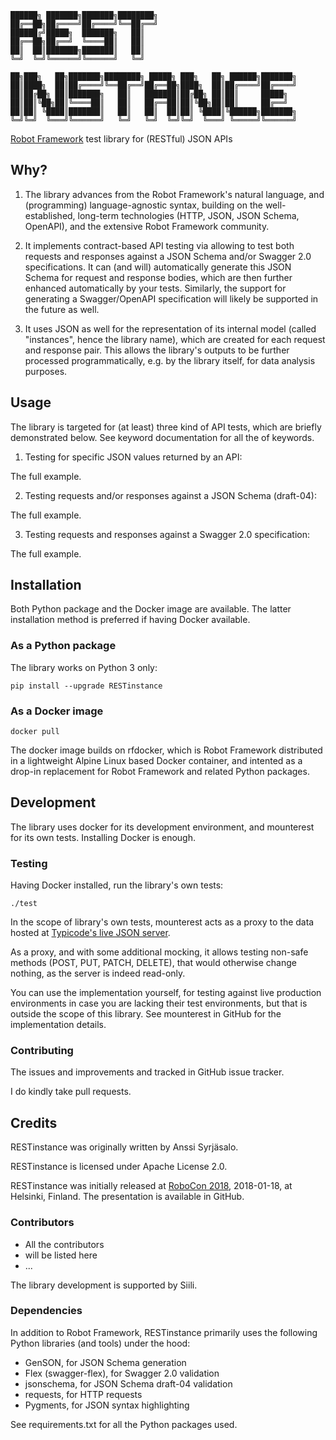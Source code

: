 
    ██████╗ ███████╗███████╗████████╗
    ██╔══██╗██╔════╝██╔════╝╚══██╔══╝
    ██████╔╝█████╗  ███████╗   ██║
    ██╔══██╗██╔══╝  ╚════██║   ██║
    ██║  ██║███████╗███████║   ██║
    ╚═╝  ╚═╝╚══════╝╚══════╝   ╚═╝

    ██╗███╗   ██╗███████╗████████╗ █████╗ ███╗   ██╗ ██████╗███████╗
    ██║████╗  ██║██╔════╝╚══██╔══╝██╔══██╗████╗  ██║██╔════╝██╔════╝
    ██║██╔██╗ ██║███████╗   ██║   ███████║██╔██╗ ██║██║     █████╗
    ██║██║╚██╗██║╚════██║   ██║   ██╔══██║██║╚██╗██║██║     ██╔══╝
    ██║██║ ╚████║███████║   ██║   ██║  ██║██║ ╚████║╚██████╗███████╗
    ╚═╝╚═╝  ╚═══╝╚══════╝   ╚═╝   ╚═╝  ╚═╝╚═╝  ╚═══╝ ╚═════╝╚══════╝

[Robot Framework](http://robotframework.org/) test library for (RESTful) JSON APIs


## Why?

1. The library advances from the Robot Framework's natural language, and
(programming) language-agnostic syntax, building on the well-established,
long-term technologies (HTTP, JSON, JSON Schema, OpenAPI), and the extensive
Robot Framework community.

2. It implements contract-based API testing via allowing to test both requests and
responses against a JSON Schema and/or Swagger 2.0 specifications. It can (and will)
automatically generate this JSON Schema for request and response bodies,
which are then further enhanced automatically by your tests. Similarly, the
support for generating a Swagger/OpenAPI specification will likely be supported
in the future as well.

3. It uses JSON as well for the representation of its internal model
(called "instances", hence the library name), which are created for each
request and response pair. This allows the library's outputs to be further
processed programmatically, e.g. by the library itself, for data analysis purposes.


## Usage

The library is targeted for (at least) three kind of API tests, which are
briefly demonstrated below. See keyword documentation for all the of keywords.


1. Testing for specific JSON values returned by an API:


The full example.


2. Testing requests and/or responses against a JSON Schema (draft-04):


The full example.


3. Testing requests and responses against a Swagger 2.0 specification:


The full example.



## Installation

Both Python package and the Docker image are available. The latter installation
method is preferred if having Docker available.

### As a Python package

The library works on Python 3 only:

    pip install --upgrade RESTinstance

### As a Docker image

    docker pull

The docker image builds on rfdocker, which is Robot Framework distributed in
a lightweight Alpine Linux based Docker container, and intented as a drop-in
replacement for Robot Framework and related Python packages.


## Development

The library uses docker for its development environment, and mounterest
for its own tests. Installing Docker is enough.

### Testing

Having Docker installed, run the library's own tests:

    ./test

In the scope of library's own tests, mounterest acts as a proxy to the data
hosted at [Typicode's live JSON server](jsonplaceholder.typicode.com).

As a proxy, and with some additional mocking, it allows testing non-safe
methods (POST, PUT, PATCH, DELETE), that would otherwise change nothing,
as the server is indeed read-only.

You can use the implementation yourself, for testing against live production
environments in case you are lacking their test environments, but that is
outside the scope of this library. See mounterest in GitHub for
the implementation details.

### Contributing

The issues and improvements and tracked in GitHub issue tracker.

I do kindly take pull requests.


## Credits

RESTinstance was originally written by Anssi Syrjäsalo.

RESTinstance is licensed under Apache License 2.0.

RESTinstance was initially released at [RoboCon 2018](https://robocon.io/),
2018-01-18, at Helsinki, Finland. The presentation is available in GitHub.


### Contributors

* All the contributors
* will be listed here
* ...

The library development is supported by Siili.


### Dependencies

In addition to Robot Framework, RESTinstance primarily uses the following
Python libraries (and tools) under the hood:

- GenSON, for JSON Schema generation
- Flex (swagger-flex), for Swagger 2.0 validation
- jsonschema, for JSON Schema draft-04 validation
- requests, for HTTP requests
- Pygments, for JSON syntax highlighting

See requirements.txt for all the Python packages used.
